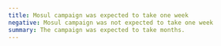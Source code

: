 ```yaml
---
title: Mosul campaign was expected to take one week
negative: Mosul campaign was not expected to take one week
summary: The campaign was expected to take months.
---
```

